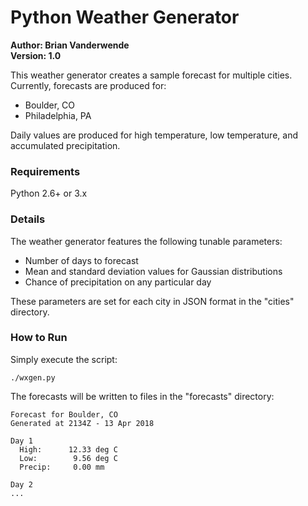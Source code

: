 # Python Weather Generator

**Author: Brian Vanderwende**  
**Version: 1.0**

This weather generator creates a sample forecast for multiple cities. Currently, forecasts are produced for:

+ Boulder, CO
+ Philadelphia, PA

Daily values are produced for high temperature, low temperature, and accumulated precipitation.

### Requirements

Python 2.6+ or 3.x

### Details

The weather generator features the following tunable parameters:

+ Number of days to forecast
+ Mean and standard deviation values for Gaussian distributions
+ Chance of precipitation on any particular day

These parameters are set for each city in JSON format in the "cities" directory.

### How to Run

Simply execute the script:

```
./wxgen.py
```

The forecasts will be written to files in the "forecasts" directory:

```
Forecast for Boulder, CO
Generated at 2134Z - 13 Apr 2018

Day 1
  High:      12.33 deg C
  Low:        9.56 deg C
  Precip:     0.00 mm

Day 2
...
```
